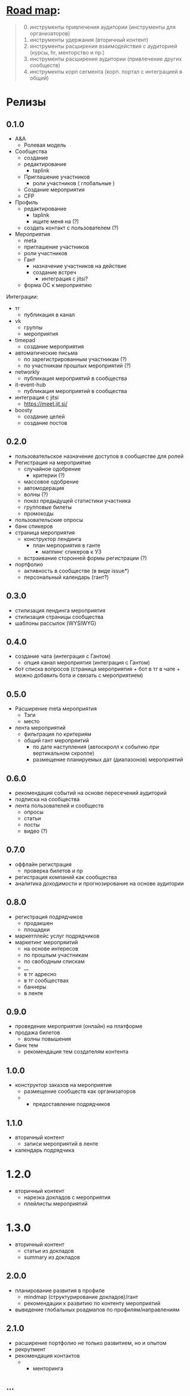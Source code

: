 # [Road map](https://miro.com/app/board/uXjVLb6aYdE=/):

> 0. инструменты привлечения аудитории (инструменты для организаторов)
> 1. инструменты удержания (вторичный контент)
> 2. инструменты расширения взаимодействия с аудиторией (курсы, hr, менторство и пр.)
> 3. инструменты расширения аудитории (привлечение других сообществ)
> 4. инструменты корп сегмента (корп. портал с интеграцией в общий)



# Релизы
## 0.1.0
* A&A
  * Ролевая модель
* Сообщества
  * создание
  * редактирование
    * taplink
  * Приглашение участников
    * роли участников ( глобальные )
  * Создание мероприятия
  * CFP
* Профиль
  * редактирование
    * taplink
    * ищите меня на (?)
  * создать контакт с пользователем (?)
* Мероприятия
  * meta
  * приглашение участников
  * роли участников
  * Гант
    * назначение участников на действие
    * создание встреч
      * интеграция с jitsi?
  * форма ОС к мероприятию

Интеграции:
* тг
  * публикация в канал
* vk
  * группы
  * мероприятия
* timepad
  * создание мероприятия
* автоматические письма
  * по зарегистрированным участникам (?)
  * по участникам прошлых мероприятий (?)
* networkly
  * публикация мероприятий в сообщества
* it-event-hub
  * публикация мероприятий в сообщества
* интеграция с jitsi
  * https://meet.jit.si/
* boosty
  * создание целей
  * создание постов

## 0.2.0
* пользовательское назначение доступов в сообществе для ролей
* Регистрация на мероприятие
  * случайное одобрение
    * критерии (?)
  * массовое одобрение
  * автомодерация
  * волны (?)
  * показ предыдущей статистики участника
  * групповые билеты
  * промокоды
* пользовательские опросы
* банк спикеров
* страница мероприятия
  * конструктор лендинга
    * план мерпориятия в ганте
      * маппинг спикеров к УЗ
  * встраивание сторонней формы регистрации (?)
* портфолио
  * активность в сообществе (в виде issue*)
  * персональный календарь (гант?)

## 0.3.0
* стилизация лендинга мероприятия
* стилизация страницы сообщества
* шаблоны рассылок (WYSIWYG)

## 0.4.0
* создание чата (интеграция с Гантом)
  * опция канал мероприятия (интеграция с Гантом)
* бот списка вопросов (страница мероприятия + бот в тг в чате + можно добавить бота и связать с мероприятием)

## 0.5.0
* Расширение meta мероприятия
  * Тэги
  * место
* лента мероприятий
  * фильтрация по критериям
  * общий гант меропряитий
    * по дате наступления (автоскролл к событию при вертикальном скролле)
    * размещение планируемых дат (диапазонов) мероприятий

## 0.6.0
* рекомендация событий на основе пересечений аудиторий
* подписка на сообщества
* лента пользователей и сообществ
  * опросы
  * статьи
  * посты
  * видео (?)

## 0.7.0
* оффлайн регистрация
  * проверка билетов и пр
* регистрация компаний как сообщества
* аналитика доходимости и прогнозирование на основе аудитории

## 0.8.0
* регистрация подрядчиков
  * продакшен
  * площадки
* маркетплейс услуг подрядчиков
* маркетинг меропряитий
  * на основе интересов
  * по прошлым участникам
  * по свободным спискам
  *  __
  * в тг адресно
  * в тг сообществах
  * баннеры
  * в ленте

## 0.9.0
* проведение мероприятия (онлайн) на платформе
* продажа билетов
  * волны повышения
* банк тем
  * рекомендация тем создателям контента


## 1.0.0
* конструктор заказов на мероприятия
  * размещение сообществ как организаторов
  * + предоставление подрядчиков

## 1.1.0
* вторичный контент
  * записи мероприятий в ленте
* календарь подрядчика

# 1.2.0
* вторичный контент
  * нарезка докладов с мероприятия
  * плейлисты мероприятий

# 1.3.0
* вторичный контент
  * статьи из докладов
  * summary из докладов

## 2.0.0
* планирование развития в профиле
  * mindmap (структурирование докладов)/гант
  * рекомендации к развитию по контенту мероприятий
* выведение глобальных роадмапов по профилям/направлениям

## 2.1.0
* расширение портфолио не только развитием, но и опытом
* рекрутмент
* рекомендация контактов
  * + менторинга

## ...


